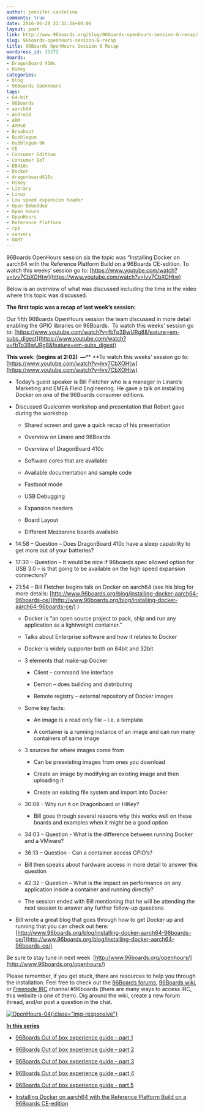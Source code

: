 ```yaml
---
author: jennifer.castelino
comments: true
date: 2016-06-20 22:31:54+00:00
layout: post
link: http://www.96boards.org/blog/96boards-openhours-session-6-recap/
slug: 96boards-openhours-session-6-recap
title: 96Boards OpenHours Session 6 Recap
wordpress_id: 15272
Boards:
- DragonBoard 410c
- HiKey
categories:
- blog
- 96Boards OpenHours
tags:
- 64-bit
- 96Boards
- aarch64
- Android
- ARM
- ARMv8
- Breakout
- Bubblegum
- bubblegum-96
- CE
- Consumer Edition
- Consumer IoT
- DB410c
- Docker
- dragonboard410c
- HiKey
- Library
- Linux
- Low speed expansion header
- Open Embedded
- Open Hours
- OpenHours
- Reference Platform
- rpb
- sensors
- UART
---
```


96Boards OpenHours session six the topic was “Installing Docker on aarch64 with the Reference Platform Build on a 96Boards CE-edition. To watch this weeks’ session go to: [https://www.youtube.com/watch?v=lvv7CbXOHtw](https://www.youtube.com/watch?v=lvv7CbXOHtw)

Below is an overview of what was discussed including the time in the video where this topic was discussed.

**The first topic was a recap of last week’s session:**

Our fifth 96Boards OpenHours session the team discussed in more detail enabling the GPIO libraries on 96Boards.  To watch this weeks’ session go to: [https://www.youtube.com/watch?v=fbTo3BwURg8&feature=em-subs_digest](https://www.youtube.com/watch?v=fbTo3BwURg8&feature=em-subs_digest)

**This week: (begins at 2:02)  —**** **To watch this weeks’ session go to:  [https://www.youtube.com/watch?v=lvv7CbXOHtw](https://www.youtube.com/watch?v=lvv7CbXOHtw)



 	
  * Today’s guest speaker is Bill Fletcher who is a manager in Linaro’s Marketing and EMEA Field Engineering. He gave a talk on installing Docker on one of the 96Boards consumer editions.

 	
  * Discussed Qualcomm workshop and presentation that Robert gave during the workshop

 	
    * Shared screen and gave a quick recap of his presentation

 	
    * Overview on Linaro and 96Boards

 	
    * Overview of DragonBoard 410c

 	
    * Software cores that are available

 	
    * Available documentation and sample code

 	
    * Fastboot mode

 	
    * USB Debugging

 	
    * Expansion headers

 	
    * Board Layout

 	
    * Different Mezzanine boards available




 	
  * 14:58 – Question – Does DragonBoard 410c have a sleep capability to get more out of your batteries?

 	
  * 17:30 – Question – It would be nice if 96boards spec allowed option for USB 3.0 – is that going to be available on the high speed expansion connectors?

 	
  * 21:54 – Bill Fletcher begins talk on Docker on aarch64 (see his blog for more details: [http://www.96boards.org/blog/installing-docker-aarch64-96boards-ce/](http://www.96boards.org/blog/installing-docker-aarch64-96boards-ce/) )

 	
    * Docker is “an open source project to pack, ship and run any application as a lightweight container.”

 	
    * Talks about Enterprise software and how it relates to Docker

 	
    * Docker is widely supporter both on 64bit and 32bit

 	
    * 3 elements that make-up Docker

 	
      * Client – command line interface

 	
      * Demon – does building and distributing

 	
      * Remote registry – external repository of Docker images




 	
    * Some key facts:

 	
      * An image is a read only file – i.e. a template

 	
      * A container is a running instance of an image and can run many containers of same image




 	
    * 3 sources for where images come from

 	
      * Can be preexisting images from ones you download

 	
      * Create an image by modifying an existing image and then uploading it

 	
      * Create an existing file system and import into Docker




 	
    * 30:08 - Why run it on Dragonboard or HiKey?

 	
      * Bill goes through several reasons why this works well on these boards and examples when it might be a good option




 	
    * 34:03 – Question - What is the difference between running Docker and a VMware?

 	
    * 36:13 – Question - Can a container access GPIO’s?

 	
    * Bill then speaks about hardware access in more detail to answer this question

 	
    * 42:32 – Question – What is the impact on performance on any application inside a container and running directly?

 	
    * The session ended with Bill mentioning that he will be attending the next session to answer any further follow-up questions






 	
  * Bill wrote a great blog that goes through how to get Docker up and running that you can check out here: [http://www.96boards.org/blog/installing-docker-aarch64-96boards-ce/](http://www.96boards.org/blog/installing-docker-aarch64-96boards-ce/)


Be sure to stay tune in next week  [http://www.96boards.org/openhours/](http://www.96boards.org/openhours/)

Please remember, if you get stuck, there are resources to help you through the installation. Feel free to check out the [96Boards forums](http://www.96boards.org/forums/), [96Boards wiki](https://github.com/96boards/documentation/wiki), or [Freenode IRC](http://webchat.freenode.net/?channels=%2396boards) channel #96boards (there are many ways to access IRC, this website is one of them). Dig around the wiki, create a new forum thread, and/or post a question in the chat.

[![OpenHours-04](/assets/images/blog/2016/05/OpenHours-04.png){:class="img-responsive"} ](http://www.96boards.org/openhours/)

[**In this series**](http://www.96boards.org/tag/openhours/)



 	
  * [96Boards Out of box experience guide – part 1](http://www.96boards.org/blog/96boards-box-experience-guide-1/)

 	
  * [96Boards Out of box experience guide – part 2](http://www.96boards.org/blog/96boards-box-experience-guide-2/)

 	
  * [96Boards Out of box experience guide – part 3](http://www.96boards.org/blog/96boards-box-experience-guide-3/)

 	
  * [96Boards Out of box experience guide – part 4](http://www.96boards.org/blog/96boards-box-experience-guide-4/)

 	
  * [96Boards Out of box experience guide - part 5](http://www.96boards.org/blog/96boards-box-experience-guide-5/)

 	
  * [Installing Docker on aarch64 with the Reference Platform Build on a 96Boards CE-edition](http://www.96boards.org/blog/installing-docker-aarch64-96boards-ce/)



